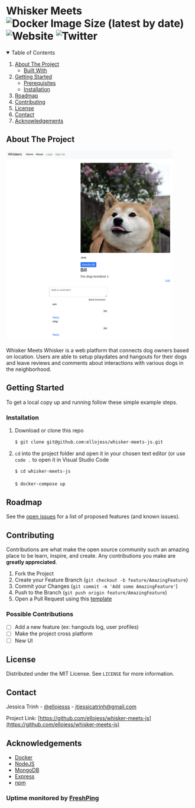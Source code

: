 # Whisker Meets ![Docker Image Size (latest by date)](https://img.shields.io/docker/image-size/ellojess/whisker-meets-js_app) ![Website](https://img.shields.io/website?url=http%3A%2F%2Fwhiskers.dev.ellojess.codes%2F) ![Twitter](https://img.shields.io/twitter/url?url=https%3A%2F%2Fgithub.com%2Fellojess%2Fwhisker-meets-js)

<!-- TABLE OF CONTENTS -->
<details open="open">
  <summary>Table of Contents</summary>
  <ol>
    <li>
      <a href="#about-the-project">About The Project</a>
      <ul>
        <li><a href="#built-with">Built With</a></li>
      </ul>
    </li>
    <li>
      <a href="#getting-started">Getting Started</a>
      <ul>
        <li><a href="#prerequisites">Prerequisites</a></li>
        <li><a href="#installation">Installation</a></li>
      </ul>
    </li>
    <li><a href="#roadmap">Roadmap</a></li>
    <li><a href="#contributing">Contributing</a></li>
    <li><a href="#license">License</a></li>
    <li><a href="#contact">Contact</a></li>
    <li><a href="#acknowledgements">Acknowledgements</a></li>
  </ol>
</details>


<!-- ABOUT THE PROJECT -->
## About The Project

<img src="preview_imgs/preview-whiskers.png" alt="drawing" width="450"/>

Whisker Meets Whisker is a web platform that connects dog owners based on location. Users are able to setup playdates and hangouts for their dogs and leave reviews and comments about interactions with various dogs in the neighborhood.

<!-- GETTING STARTED -->
## Getting Started

To get a local copy up and running follow these simple example steps.

### Installation

1. Download or clone this repo 
    ```bash
    $ git clone git@github.com:ellojess/whisker-meets-js.git
    ```

2. `cd` into the project folder and open it in your chosen text editor (or use `code .` to open it in Visual Studio Code
    ```bash
    $ cd whisker-meets-js

    $ docker-compose up
    ```
  
<!-- ROADMAP -->
## Roadmap

See the [open issues](https://github.com/ellojess/whisker-meets-js/issues) for a list of proposed features (and known issues).

<!-- CONTRIBUTING -->
## Contributing

Contributions are what make the open source community such an amazing place to be learn, inspire, and create. Any contributions you make are **greatly appreciated**.

1. Fork the Project
2. Create your Feature Branch (`git checkout -b feature/AmazingFeature`)
3. Commit your Changes (`git commit -m 'Add some AmazingFeature'`)
4. Push to the Branch (`git push origin feature/AmazingFeature`)
5. Open a Pull Request using this [template](https://github.com/embeddedartistry/templates/blob/master/oss_docs/PULL_REQUEST_TEMPLATE.md)

### Possible Contributions 
- [ ] Add a new feature (ex: hangouts log, user profiles)
- [ ] Make the project cross platform
- [ ] New UI 

<!-- LICENSE -->
## License

Distributed under the MIT License. See `LICENSE` for more information.

<!-- CONTACT -->
## Contact

Jessica Trinh - [@ellojesss](https://twitter.com/ellojesss) - jtjessicatrinh@gmail.com

Project Link: [https://github.com/ellojess/whisker-meets-js](https://github.com/ellojess/whisker-meets-js)

<!-- ACKNOWLEDGEMENTS -->
## Acknowledgements
* [Docker](https://www.docker.com/)
* [NodeJS](https://nodejs.org/en/)
* [MongoDB](https://www.mongodb.com/3)
* [Express](https://expressjs.com/)
* [npm](https://www.npmjs.com/)



### Uptime monitored by [FreshPing](https://statuspage.freshping.io/49330-whiskersstatuspage) 
